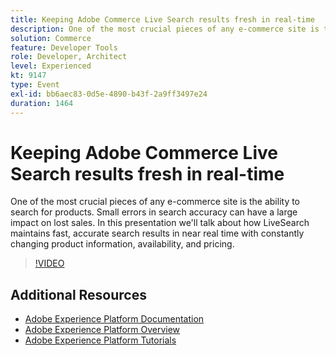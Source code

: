 ```yaml
---
title: Keeping Adobe Commerce Live Search results fresh in real-time
description: One of the most crucial pieces of any e-commerce site is the ability to search for products. Small errors in search accuracy can have a large impact on lost sales. In this presentation we'll talk about how LiveSearch maintains fast, accurate search results in near real time with constantly changing product information, availability, and pricing.
solution: Commerce
feature: Developer Tools
role: Developer, Architect
level: Experienced
kt: 9147
type: Event
exl-id: bb6aec83-0d5e-4890-b43f-2a9ff3497e24
duration: 1464
---
```

# Keeping Adobe Commerce Live Search results fresh in real-time

One of the most crucial pieces of any e-commerce site is the ability to search for products. Small errors in search accuracy can have a large impact on lost sales. In this presentation we'll talk about how LiveSearch maintains fast, accurate search results in near real time with constantly changing product information, availability, and pricing.

>[!VIDEO](https://video.tv.adobe.com/v/337580/?quality=12&learn=on&hidetitle=true)

## Additional Resources

- [Adobe Experience Platform Documentation](https://experienceleague.adobe.com/docs/experience-platform.html)
- [Adobe Experience Platform Overview](https://experienceleague.adobe.com/docs/experience-platform/landing/home.html)
- [Adobe Experience Platform Tutorials](https://experienceleague.adobe.com/docs/platform-learn/tutorials/overview.html?lang=en)
